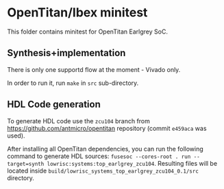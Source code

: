 # OpenTitan/Ibex minitest

This folder contains minitest for OpenTitan Earlgrey SoC.

## Synthesis+implementation

There is only one supportd flow at the moment - Vivado only.

In order to run it, run `make` in `src` sub-directory.

## HDL Code generation

To generate HDL code use the `zcu104` branch from <https://github.com/antmicro/opentitan> repository (commit `e459aca` was used).

After installing all OpenTitan dependencies, you can run the following command to generate HDL sources: `fusesoc --cores-root . run --target=synth lowrisc:systems:top_earlgrey_zcu104`.
Resulting files will be located inside `build/lowrisc_systems_top_earlgrey_zcu104_0.1/src` directory.
